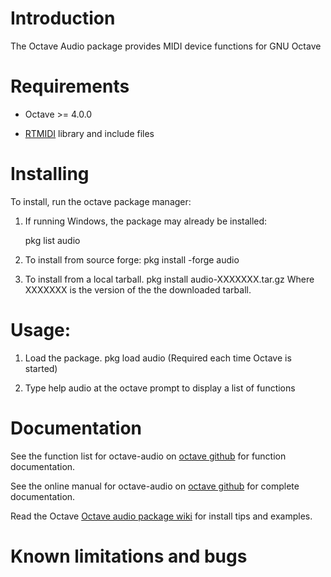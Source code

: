 Introduction
============

The Octave Audio package provides MIDI device functions for GNU Octave

Requirements
============

* Octave >= 4.0.0

* [RTMIDI](https://github.com/thestk/rtmidi) library and include files 


Installing
==========

To install, run the octave package manager:

1. If running Windows, the package may already be installed:

   pkg list audio

2. To install from source forge:
   pkg install -forge audio

3. To install from a local tarball.
   pkg install audio-XXXXXXX.tar.gz
   Where XXXXXXX is the version of the the downloaded tarball.

Usage:
======

1. Load the package.
   pkg load audio
   (Required each time Octave is started)

2. Type help audio at the octave prompt to display a list of functions

Documentation
==============

See the function list for octave-audio on [octave github](https://gnu-octave.github.io/octave-audio/functions/) for function documentation.

See the online manual for octave-audio on [octave github](https://gnu-octave.github.io/octave-audio/manual/) for complete documentation.

Read the Octave [Octave audio package wiki](https://wiki.octave.org/Audio_package) for install tips and examples.

Known limitations and bugs
==========================


